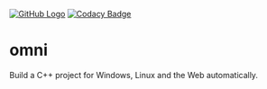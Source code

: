 [![GitHub Logo](https://github.com/codegoose/omni/workflows/package/badge.svg)](https://github.com/codegoose/omni/actions?query=workflow%3Apackage)
[![Codacy Badge](https://app.codacy.com/project/badge/Grade/a795044308f844708037c2d5c57f98f5)](https://www.codacy.com/gh/codegoose/omni/dashboard)

# omni
Build a C++ project for Windows, Linux and the Web automatically.
